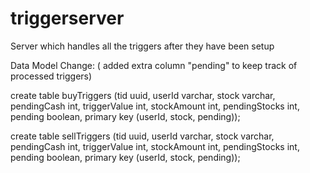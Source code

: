 # triggerserver
Server which handles all the triggers after they have been setup


Data Model Change: ( added extra column "pending" to keep track of processed triggers)

create table buyTriggers (tid uuid, userId varchar, stock varchar, pendingCash int, triggerValue int, stockAmount int, pendingStocks int, pending boolean, primary key (userId, stock, pending));

create table sellTriggers (tid uuid, userId varchar, stock varchar, pendingCash int, triggerValue int, stockAmount int, pendingStocks int, pending boolean, primary key (userId, stock, pending));
